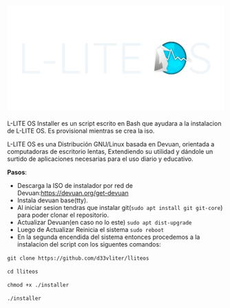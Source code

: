 
![](/pkg/logo/L-LITEOS.png)
---

L-LITE OS Installer es un script escrito en Bash que ayudara a la instalacion de L-LITE OS. 
Es provisional mientras se crea la iso.

L-LITE OS es una Distribución GNU/Linux basada en Devuan, orientada a computadoras de escritorio lentas,
Extendiendo su utilidad y dándole un surtido de aplicaciones necesarias para el uso diario y educativo.

**Pasos**:
* Descarga la ISO de instalador por red de Devuan:https://devuan.org/get-devuan
* Instala devuan base(tty).
* Al iniciar sesion tendras que instalar git(`sudo apt install git git-core`) para poder clonar el repositorio.
* Actualizar Devuan(en caso no lo este) `sudo apt dist-upgrade`
* Luego de Actualizar Reinicia el sistema `sudo reboot`
* En la segunda encendida del sistema entonces procedemos a la instalacion del script con los siguentes comandos:

`git clone https://github.com/d33vliter/lliteos`

`cd lliteos`

`chmod +x ./installer`

`./installer`
